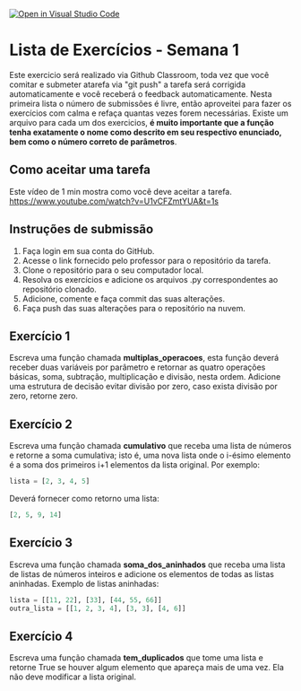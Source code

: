 [![Open in Visual Studio Code](https://classroom.github.com/assets/open-in-vscode-718a45dd9cf7e7f842a935f5ebbe5719a5e09af4491e668f4dbf3b35d5cca122.svg)](https://classroom.github.com/online_ide?assignment_repo_id=11502780&assignment_repo_type=AssignmentRepo)
# Lista de Exercícios - Semana 1

Este exercicio será realizado via Github Classroom, toda vez que você comitar e submeter atarefa via "git push" a tarefa será corrigida automaticamente e você receberá o feedback automaticamente. Nesta primeira lista o número de submissões é livre, então aproveitei para fazer os exercícios com calma e refaça quantas vezes forem necessárias. Existe um arquivo para cada um dos exercicios, **é muito importante que a função tenha exatamente o nome como descrito em seu respectivo enunciado, bem como o número correto de parâmetros**.


## Como aceitar uma tarefa

Este vídeo de 1 min mostra como você deve aceitar a tarefa.
https://www.youtube.com/watch?v=U1vCFZmtYUA&t=1s



## Instruções de submissão

1.  Faça login em sua conta do GitHub.
2.  Acesse o link fornecido pelo professor para o repositório da tarefa.
3.  Clone o repositório para o seu computador local.
4.  Resolva os exercícios e adicione os arquivos .py correspondentes ao repositório clonado.
5.  Adicione, comente e faça commit das suas alterações.
6.  Faça push das suas alterações para o repositório na nuvem.

## Exercício 1

Escreva uma função chamada **multiplas_operacoes**, esta função deverá receber duas variáveis por parâmetro e retornar as quatro operações básicas, soma, subtração, multiplicação e divisão, nesta ordem. Adicione uma estrutura de decisão evitar divisão por zero, caso exista divisão por zero, retorne zero.



## Exercício 2

Escreva uma função chamada **cumulativo** que receba uma lista de números e retorne a soma cumulativa; isto é, uma nova lista onde o i-ésimo elemento é a soma dos primeiros i+1 elementos da lista original. 
Por exemplo:
```python
lista = [2, 3, 4, 5]
```
Deverá fornecer como retorno uma lista:
```python
[2, 5, 9, 14]
```

## Exercício 3

Escreva uma função chamada **soma_dos_aninhados** que receba uma lista de listas de números inteiros e adicione os elementos de todas as listas aninhadas. 
Exemplo de listas aninhadas:
```python
lista = [[11, 22], [33], [44, 55, 66]]
outra_lista = [[1, 2, 3, 4], [3, 3], [4, 6]]
```

## Exercício 4

Escreva uma função chamada  **tem_duplicados**  que tome uma lista e retorne True se houver algum elemento que apareça mais de uma vez. Ela não deve modificar a lista original.